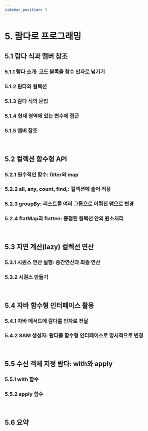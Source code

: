 ```yaml
---
sidebar_position: 5
---
```


# 5. 람다로 프로그래밍

## 5.1 람다 식과 멤버 참조

### 5.1.1 람다 소개: 코드 블록을 함수 인자로 넘기기

### 5.1.2 람다와 컬렉션

### 5.1.3 람다 식의 문법

### 5.1.4 현재 영역에 있는 변수에 접근

### 5.1.5 멤버 참조

<br/>

## 5.2 컬렉션 함수형 API

### 5.2.1 필수적인 함수: filter와 map

### 5.2.2 all, any, count, find,: 컬렉션에 술어 적용

### 5.2.3 groupBy: 리스트를 여러 그룹으로 이뤄진 맵으로 변경

### 5.2.4 flatMap과 flatten: 중첩된 컬렉션 안의 원소처리

<br/>

## 5.3 지연 계산(lazy) 컬렉선 연산

### 5.3.1 시퀀스 연산 실행: 중간연산과 최종 연산

### 5.3.2 시퀀스 만들기

<br/>

## 5.4 자바 함수형 인터페이스 활용

### 5.4.1 자바 메서드에 람다를 인자로 전달

### 5.4.2 SAM 생성자: 람다를 함수형 인터페이스로 명시적으로 변경

<br/>

## 5.5 수신 객체 지정 람다: with와 apply

### 5.5.1 with 함수

### 5.5.2 apply 함수

<br/>

## 5.6 요약
